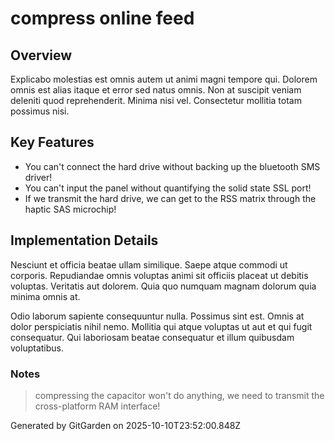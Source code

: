 # compress online feed

## Overview
Explicabo molestias est omnis autem ut animi magni tempore qui. Dolorem omnis est alias itaque et error sed natus omnis. Non at suscipit veniam deleniti quod reprehenderit. Minima nisi vel. Consectetur mollitia totam possimus nisi.

## Key Features
- You can't connect the hard drive without backing up the bluetooth SMS driver!
- You can't input the panel without quantifying the solid state SSL port!
- If we transmit the hard drive, we can get to the RSS matrix through the haptic SAS microchip!

## Implementation Details
Nesciunt et officia beatae ullam similique. Saepe atque commodi ut corporis. Repudiandae omnis voluptas animi sit officiis placeat ut debitis voluptas. Veritatis aut dolorem. Quia quo numquam magnam dolorum quia minima omnis at.
 Odio laborum sapiente consequuntur nulla. Possimus sint est. Omnis at dolor perspiciatis nihil nemo. Mollitia qui atque voluptas ut aut et qui fugit consequatur. Qui laboriosam beatae consequatur et illum quibusdam voluptatibus.

### Notes
> compressing the capacitor won't do anything, we need to transmit the cross-platform RAM interface!

Generated by GitGarden on 2025-10-10T23:52:00.848Z